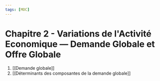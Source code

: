 ```yaml
---
tags: [MOC] 
---
```


# Chapitre 2 - Variations de l'Activité Economique — Demande Globale et Offre Globale
1. [[Demande globale]]
2. [[Déterminants des composantes de la demande globale]]